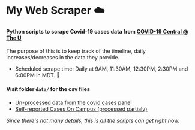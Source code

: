 # My Web Scraper :cloud:  
#### Python scripts to scrape Covid-19 cases data from [COVID-19 Central @ The U](https://coronavirus.utah.edu)   
The purpose of this is to keep track of the timeline, daily increases/decreases in the data they provide.  
 

* Scheduled scrape time: Daily at 9AM, 11:30AM, 12:30PM, 2:30PM and 6:00PM in MDT. :penguin:

#### Visit folder ```data/``` for the csv files  
* [Un-processed data from the covid cases panel](https://github.com/baohuy251210/Collector/blob/master/data/uofucovidinit_timeline.csv)  
* [Self-reported Cases On Campus (processed partialy)](https://github.com/baohuy251210/Collector/blob/master/data/uofucovid_timeline.csv)  

*Since there's not many details, this is all the scripts can get right now.* 
